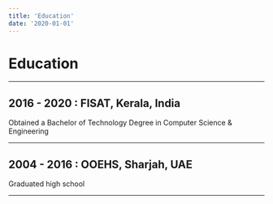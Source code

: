 ```yaml
---
title: 'Education'
date: '2020-01-01'
---
```


# Education

---

## 2016 - 2020 : FISAT, Kerala, India  
Obtained a Bachelor of Technology Degree in Computer Science & Engineering  

---

## 2004 - 2016 : OOEHS, Sharjah, UAE  
Graduated high school  

---

&nbsp;